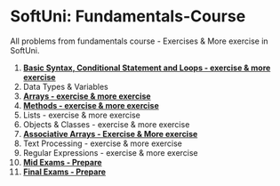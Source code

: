 # SoftUni: Fundamentals-Course
All problems from fundamentals course - Exercises & More exercise in SoftUni.

1. [**Basic Syntax, Conditional Statement and Loops - exercise & more exercise**](https://github.com/polinadrumeva/SoftUni-CSharp-Developer-All-courses/tree/main/Fundamentals/Basic%20Syntax%2C%20Conditional%20Statements%20and%20Loops%20-%20Exercise%20%26%20More%20Exercises)
2. Data Types & Variables
3. [**Arrays - exercise & more exercise**](https://github.com/polinadrumeva/SoftUni-CSharp-Developer-All-courses/tree/main/Fundamentals/Arrays%20-%20Exercise%20%26%20More%20exercise)
4. [**Methods - exercise & more exercise**](https://github.com/polinadrumeva/SoftUni-CSharp-Developer-All-courses/tree/main/Fundamentals/Methods)
5. Lists - exercise & more exercise
6. Objects & Classes - exercise & more exercise
7. [**Associative Arrays - Exercise & More exercise**](https://github.com/polinadrumeva/SoftUni-CSharp-Developer-All-courses/tree/main/Fundamentals/Associative%20Arrays%20-%20Exercise%20%26%20More%20exercise)
8. Text Processing - exercise & more exercise
9. Regular Expressions - exercise & more exercise
10. [**Mid Exams - Prepare**](https://github.com/polinadrumeva/SoftUni-CSharp-Developer-All-courses/tree/main/Fundamentals/Mid%20Exam%20-%20Prepare)
11. [**Final Exams - Prepare**](https://github.com/polinadrumeva/SoftUni-CSharp-Developer-All-courses/tree/main/Fundamentals/Final%20Exams)
